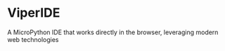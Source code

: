 # ViperIDE
A MicroPython IDE that works directly in the browser, leveraging modern web technologies
